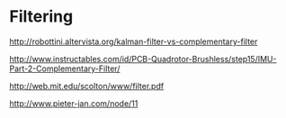 # Filtering

[](http://robottini.altervista.org/kalman-filter-vs-complementary-filter)http://robottini.altervista.org/kalman-filter-vs-complementary-filter

[](http://www.instructables.com/id/PCB-Quadrotor-Brushless/step15/IMU-Part-2-Complementary-Filter/)http://www.instructables.com/id/PCB-Quadrotor-Brushless/step15/IMU-Part-2-Complementary-Filter/

[](http://web.mit.edu/scolton/www/filter.pdf)http://web.mit.edu/scolton/www/filter.pdf

[](http://www.pieter-jan.com/node/11)http://www.pieter-jan.com/node/11
